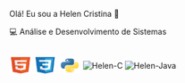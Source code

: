 Olá! Eu sou a Helen Cristina 👋

                          
💻 Análise e Desenvolvimento de Sistemas                                                
                                          

<div style="display: inline_block"><br>

  <img align="center" alt="Helen-HTML" height="30" width="40" src="https://raw.githubusercontent.com/devicons/devicon/master/icons/html5/html5-original.svg">
  <img align="center" alt="Helen-CSS" height="30" width="40" src="https://raw.githubusercontent.com/devicons/devicon/master/icons/css3/css3-original.svg">
  <img align="center" alt="Helen-Python" height="30" width="40" src="https://raw.githubusercontent.com/devicons/devicon/master/icons/python/python-original.svg">
  <img align="center" alt="Helen-C" height="30" width="40" src="https://cdn.jsdelivr.net/gh/devicons/devicon/icons/c/c-original.svg">
  <img align="center" alt="Helen-Java" height="30" width="40" src="https://cdn.jsdelivr.net/gh/devicons/devicon/icons/java/java-original.svg">
 
</div>

